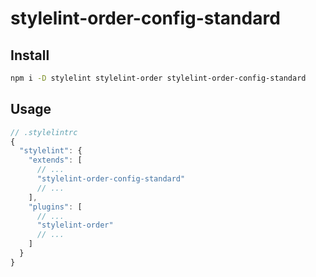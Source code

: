 # stylelint-order-config-standard

## Install

```sh
npm i -D stylelint stylelint-order stylelint-order-config-standard
```

## Usage

```js
// .stylelintrc
{
  "stylelint": {
    "extends": [
      // ...
      "stylelint-order-config-standard"
      // ...
    ],
    "plugins": [
      // ...
      "stylelint-order"
      // ...
    ]
  }
}
```
